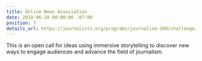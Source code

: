 ```yaml
---
title: Online News Association
date: 2018-06-28 00:00:00 -07:00
position: 7
details_url: https://journalists.org/programs/journalism-360/challenge/
---
```


This is an open call for ideas using immersive storytelling to discover new ways to engage audiences and advance the field of journalism.

